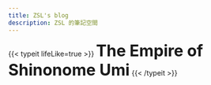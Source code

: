 ```yaml
---
title: ZSL's blog
description: ZSL 的筆記空間
---
```


<style>
    .place-holder {
        height: 2px;
        width: 10px;
    }
</style>
<!-- <div class="place-holder"></div> -->
{{< typeit lifeLike=true >}} <font size=6em><b>The Empire of Shinonome Umi</b></font> {{< /typeit >}}
<div style="height: 60px"></div>
